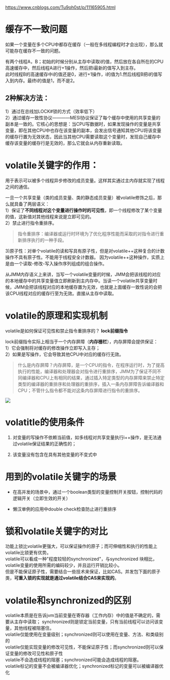 https://www.cnblogs.com/Tu9oh0st/p/11165905.html

# 缓存不一致问题
如果一个变量在多个CPU中都存在缓存（一般在多线程编程时才会出现），那么就可能存在缓存不一致的问题。  

有两个线程A，B；初始的时候分别从主存中读取i的值，然后放在各自所在的CPU高速缓存中，然后线程A进行+1操作，然后把i最新的值写入到主存。  
此时线程B的高速缓存中i的值还是0，进行+1操作，i的值为1.然后线程B把i的值写入到内存。最终i的值是1，而不是2。


## 2种解决方法：
1）通过在总线加LOCK#锁的方式（效率低下）  
2）通过缓存一致性协议————MESI协议保证了每个缓存中使用的共享变量的副本是一致的。它核心的思想是：当CPU写数据时，如果发现操作的变量是共享变量，即在其他CPU中也存在该变量的副本，会发出信号通知其他CPU将该变量的缓存行置为无效状态，因此当其他CPU需要读取这个变量时，发现自己缓存中缓存该变量的缓存行是无效的，那么它就会从内存重新读取。

# volatile关键字的作用：
用于表示可以被多个线程异步修改的成员变量。这样其实通过主内存就实现了线程之间的通信。

一旦一个共享变量（类的成员变量、类的静态成员变量）被volatile修饰之后，那么就具备了两层语义：  
1）保证了**不同线程对这个变量进行操作时的可见性**，即一个线程修改了某个变量的值，这新值对其他线程来说是立即可见的。  
2）禁止进行指令重排序。

>指令重排序：编译器或运行时环境为了优化程序性能而采取的对指令进行重新排序执行的一种手段。

3)原子性：对单个volatile的读和写具有原子性，但是对volatile++这种复合的计数操作不具有原子性。不能用于线程安全计数器。 因为volatile++这种操作，实质上是由一个读取-修改-写入操作序列组成的组合操作。

从JMM内存语义上来讲，当写一个volatile变量的时候，JMM会把该线程的对应的本地缓存中的共享变量值立即刷新到主内存中。当读一个volatile共享变量时候，JMM会把该线程对应的本地缓存置为无效，也就是上面缓存一致性说的会把该CPU线程对应的缓存行至为无效。直接从主存中读取。


# volatile的原理和实现机制
volatile是如何保证可见性和禁止指令重排序的？
**lock前缀指令**

lock前缀指令实际上相当于一个内存屏障（**内存栅栏**），内存屏障会提供保证：    
1）它会强制将对缓存的修改操作立即写入主存；  
2）如果是写操作，它会导致其他CPU中对应的缓存行无效。

>什么是内存屏障？内存屏障，是一个CPU的指令，在程序运行时，为了提高执行的性能，编译器和处理器会对指令进行重排序，JMM为了保证不同不同编译器和CPU上有相同的结果，通过插入特定类型的内存屏障来禁止特定类型的编译器的重排序和处理器的重排序，插入一条内存屏障告诉编译器和CPU；不管什么指令都不能对这条内存屏障进行指令的重排序。



![](https://img2018.cnblogs.com/blog/1331583/201908/1331583-20190821102846204-2145817795.png)

# volatitle的使用条件

1. 对变量的写操作不依赖当前值，如多线程对共享变量执行i++操作，是无法通过volatile保证结果的正确性的；

2. 该变量没有包含在具有其他变量的不变式中

# 用到的volatile关键字的场景
- 在高并发的场景中，通过一个boolean类型的变量控制开关按钮，控制代码的逻辑开关（立即生效的开关）

- 懒汉单例的应用中double check检查防止进行重排序
  



# 锁和volatile关键字的对比
功能上锁比volatile更强大，可以保证操作的原子；而可伸缩性和执行的性能上volatile比锁更有优势。  
volatile可以看成一种"程度较轻的synchronized"，与synchronized 块相比，volatile变量的使用所需的编码较少，并且运行开销比较小。  
但是不能保证原子性，需要结合一些技术来保证，比如CAS。并发包下面的原子类，**可重入锁的实现就是通过volatile结合CAS来实现的**。

# volatile和synchronized的区别
volatile本质是在告诉jvm当前变量在寄存器（工作内存）中的值是不确定的，需要从主存中读取； synchronized则是锁定当前变量，只有当前线程可以访问该变量，其他线程被阻塞住。  
volatile仅能使用在变量级别；synchronized则可以使用在变量、方法、和类级别的  
volatile仅能实现变量的修改可见性，不能保证原子性；而synchronized则可以保证变量的修改可见性和原子性  
volatile不会造成线程的阻塞；synchronized可能会造成线程的阻塞。  
volatile标记的变量不会被编译器优化；synchronized标记的变量可以被编译器优化